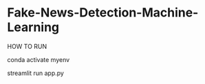 # Fake-News-Detection-Machine-Learning

HOW TO RUN 

conda activate myenv

streamlit run app.py





